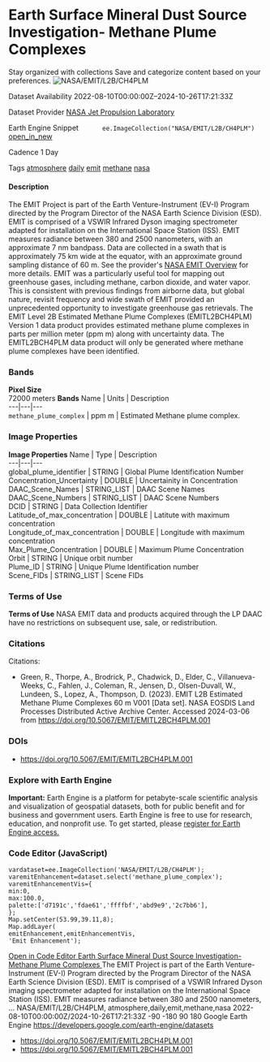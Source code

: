  
#  Earth Surface Mineral Dust Source Investigation- Methane Plume Complexes 
Stay organized with collections  Save and categorize content based on your preferences. 
![NASA/EMIT/L2B/CH4PLM](https://developers.google.com/earth-engine/datasets/images/NASA/NASA_EMIT_L2B_CH4PLM_sample.png) 

Dataset Availability
    2022-08-10T00:00:00Z–2024-10-26T17:21:33Z 

Dataset Provider
     [ NASA Jet Propulsion Laboratory ](https://earth.jpl.nasa.gov/emit/data/data-products/) 

Earth Engine Snippet
     `       ee.ImageCollection("NASA/EMIT/L2B/CH4PLM")     ` [ open_in_new ](https://code.earthengine.google.com/?scriptPath=Examples:Datasets/NASA/NASA_EMIT_L2B_CH4PLM) 

Cadence
    1 Day 

Tags
     [atmosphere](https://developers.google.com/earth-engine/datasets/tags/atmosphere) [daily](https://developers.google.com/earth-engine/datasets/tags/daily) [emit](https://developers.google.com/earth-engine/datasets/tags/emit) [methane](https://developers.google.com/earth-engine/datasets/tags/methane) [nasa](https://developers.google.com/earth-engine/datasets/tags/nasa)
#### Description
The EMIT Project is part of the Earth Venture-Instrument (EV-I) Program directed by the Program Director of the NASA Earth Science Division (ESD). EMIT is comprised of a VSWIR Infrared Dyson imaging spectrometer adapted for installation on the International Space Station (ISS). EMIT measures radiance between 380 and 2500 nanometers, with an approximate 7 nm bandpass. Data are collected in a swath that is approximately 75 km wide at the equator, with an approximate ground sampling distance of 60 m. See the provider's [NASA EMIT Overview](https://lpdaac.usgs.gov/documents/1695/EMIT_L2B_GHG_User_Guide_V1.pdf) for more details.
EMIT was a particularly useful tool for mapping out greenhouse gases, including methane, carbon dioxide, and water vapor. This is consistent with previous findings from airborne data, but global nature, revisit frequency and wide swath of EMIT provided an unprecedented opportunity to investigate greenhouse gas retrievals.
The EMIT Level 2B Estimated Methane Plume Complexes (EMITL2BCH4PLM) Version 1 data product provides estimated methane plume complexes in parts per million meter (ppm m) along with uncertainty data. The EMITL2BCH4PLM data product will only be generated where methane plume complexes have been identified.
### Bands
**Pixel Size**   
72000 meters 
**Bands**
Name | Units | Description  
---|---|---  
`methane_plume_complex` | ppm m | Estimated Methane plume complex.  
### Image Properties
**Image Properties**
Name | Type | Description  
---|---|---  
global_plume_identifier | STRING | Global Plume Identification Number  
Concentration_Uncertainty | DOUBLE | Uncertainity in Concentration  
DAAC_Scene_Names | STRING_LIST | DAAC Scene Names  
DAAC_Scene_Numbers | STRING_LIST | DAAC Scene Numbers  
DCID | STRING | Data Collection Identifier  
Latitude_of_max_concentration | DOUBLE | Latitute with maximum concentration  
Longitude_of_max_concentration | DOUBLE | Longitude with maximum concentration  
Max_Plume_Concentration | DOUBLE | Maximum Plume Concentration  
Orbit | STRING | Unique orbit number  
Plume_ID | STRING | Unique Plume Identification number  
Scene_FIDs | STRING_LIST | Scene FIDs  
### Terms of Use
**Terms of Use**
NASA EMIT data and products acquired through the LP DAAC have no restrictions on subsequent use, sale, or redistribution.
### Citations
Citations:
  * Green, R., Thorpe, A., Brodrick, P., Chadwick, D., Elder, C., Villanueva-Weeks, C., Fahlen, J., Coleman, R., Jensen, D., Olsen-Duvall, W., Lundeen, S., Lopez, A., Thompson, D. (2023). EMIT L2B Estimated Methane Plume Complexes 60 m V001 [Data set]. NASA EOSDIS Land Processes Distributed Active Archive Center. Accessed 2024-03-06 from <https://doi.org/10.5067/EMIT/EMITL2BCH4PLM.001>


### DOIs
  * [ https://doi.org/10.5067/EMIT/EMITL2BCH4PLM.001 ](https://doi.org/10.5067/EMIT/EMITL2BCH4PLM.001)


### Explore with Earth Engine
**Important:** Earth Engine is a platform for petabyte-scale scientific analysis and visualization of geospatial datasets, both for public benefit and for business and government users. Earth Engine is free to use for research, education, and nonprofit use. To get started, please [register for Earth Engine access.](https://console.cloud.google.com/earth-engine)
### Code Editor (JavaScript)
```
vardataset=ee.ImageCollection('NASA/EMIT/L2B/CH4PLM');
varemitEnhancement=dataset.select('methane_plume_complex');
varemitEnhancementVis={
min:0,
max:100.0,
palette:['d7191c','fdae61','ffffbf','abd9e9','2c7bb6'],
};
Map.setCenter(53.99,39.11,8);
Map.addLayer(
emitEnhancement,emitEnhancementVis,
'Emit Enhancement');
```
[ Open in Code Editor ](https://code.earthengine.google.com/?scriptPath=Examples:Datasets/NASA/NASA_EMIT_L2B_CH4PLM)
[ Earth Surface Mineral Dust Source Investigation- Methane Plume Complexes ](https://developers.google.com/earth-engine/datasets/catalog/NASA_EMIT_L2B_CH4PLM)
The EMIT Project is part of the Earth Venture-Instrument (EV-I) Program directed by the Program Director of the NASA Earth Science Division (ESD). EMIT is comprised of a VSWIR Infrared Dyson imaging spectrometer adapted for installation on the International Space Station (ISS). EMIT measures radiance between 380 and 2500 nanometers, …
NASA/EMIT/L2B/CH4PLM, atmosphere,daily,emit,methane,nasa 
2022-08-10T00:00:00Z/2024-10-26T17:21:33Z
-90 -180 90 180 
Google Earth Engine
https://developers.google.com/earth-engine/datasets
  * [ https://doi.org/10.5067/EMIT/EMITL2BCH4PLM.001 ](https://doi.org/https://earth.jpl.nasa.gov/emit/data/data-products/)
  * [ https://doi.org/10.5067/EMIT/EMITL2BCH4PLM.001 ](https://doi.org/https://developers.google.com/earth-engine/datasets/catalog/NASA_EMIT_L2B_CH4PLM)


